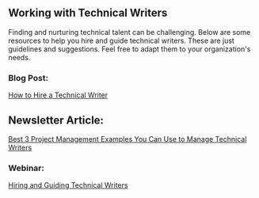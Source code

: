 ## Working with Technical Writers

Finding and nurturing technical talent can be challenging. Below are some resources to help you hire and guide technical writers. These are just guidelines and suggestions. Feel free to adapt them to your organization's needs. 


### Blog Post:

[How to Hire a Technical Writer](https://documentwrite.dev/blog/hiring-technical-writers/)

## Newsletter Article: 
[Best 3 Project Management Examples You Can Use to Manage Technical Writers](https://artisanal-pioneer-1249.ck.page/posts/best-3-project-management-examples-you-can-use-to-manage-tech-writers)


### Webinar:

[Hiring and Guiding Technical Writers](https://www.youtube.com/live/t-Tz6QzH8YA?feature=share)